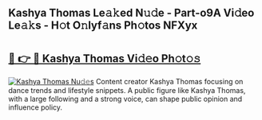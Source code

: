 ## Kashya Thomas Le𝚊𝚔ed N𝚞𝚍e - Part-o9A Vi𝚍eo Le𝚊𝚔s - H𝚘t O𝚗lyf𝚊ns Ph𝚘tos NFXyx

# <h2><a href="http://hf77hxd.feru.top/?c=Kashya+Thomas">🔗 👉 🔴 Kashya Thomas Vi𝚍𝚎o Ph𝚘t𝚘𝚜</a></h2>

[![Kashya Thomas Nu𝚍𝚎s](https://i.imgur.com/0TWrTi3.gif)](http://hf77hxd.feru.top/?c=Kashya+Thomas)
Content creator Kashya Thomas focusing on dance trends and lifestyle snippets. A public figure like Kashya Thomas, with a large following and a strong voice, can shape public opinion and influence policy. 

